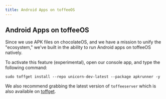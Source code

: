 ```yaml
---
title: Android Apps on toffeeOS
---
```


## Android Apps on toffeeOS
Since we use APK files on chocolateOS, and we have a mission to unify the "ecosystem," we've built in the ability to run Android apps on toffeeOS natively. 

To activate this feature (experimental), open our console app, and type the following command:

```
sudo toffget install --repo unicorn-dev-latest --package apkrunner -y
```

We also recommend grabbing the latest version of ``toffeeserver`` which is also available on [toffget](/features/package-managers#toffget/).
